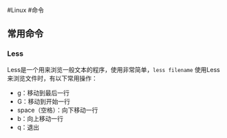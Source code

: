 #Linux #命令 
## 常用命令
### Less
Less是一个用来浏览一般文本的程序，使用非常简单，`less filename`
使用Less来浏览文件时，有以下常用操作：
* g：移动到最后一行
* G：移动到开始一行
* space（空格）：向下移动一行
* b：向上移动一行
* q：退出

